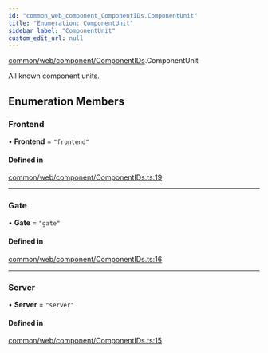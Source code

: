 ```yaml
---
id: "common_web_component_ComponentIDs.ComponentUnit"
title: "Enumeration: ComponentUnit"
sidebar_label: "ComponentUnit"
custom_edit_url: null
---
```


[common/web/component/ComponentIDs](../modules/common_web_component_ComponentIDs.md).ComponentUnit

All known component units.

## Enumeration Members

### Frontend

• **Frontend** = ``"frontend"``

#### Defined in

[common/web/component/ComponentIDs.ts:19](https://github.com/Soroush9978/rds-ng/blob/3365237/src/common/web/component/ComponentIDs.ts#L19)

___

### Gate

• **Gate** = ``"gate"``

#### Defined in

[common/web/component/ComponentIDs.ts:16](https://github.com/Soroush9978/rds-ng/blob/3365237/src/common/web/component/ComponentIDs.ts#L16)

___

### Server

• **Server** = ``"server"``

#### Defined in

[common/web/component/ComponentIDs.ts:15](https://github.com/Soroush9978/rds-ng/blob/3365237/src/common/web/component/ComponentIDs.ts#L15)
